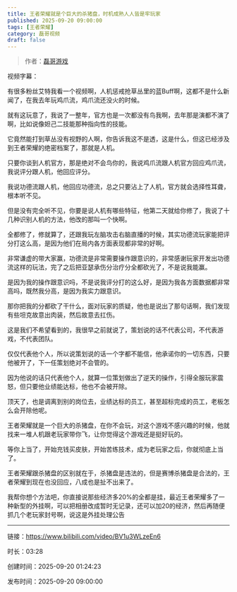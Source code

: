 ```yaml
---
title: 王者荣耀就是个巨大的杀猪盘，时机成熟人人皆是牢玩家
published: 2025-09-20 09:00:00
tags: [王者荣耀]
category: 磊哥视频
draft: false
---
```



> 作者：[磊哥游戏](https://space.bilibili.com/268941858)

视频字幕：

有很多粉丝艾特我看一个视频啊，人机惩戒抢草丛里的蓝Buff啊，这都不是什么新闻了，在我去年玩鸡爪流，鸡爪流还没火的时候。

就有这玩意了，我说了一整年，官方也是一次都没有鸟我啊，去年那是演都不演了啊，比如说像妲己二技能那种指向性的技能。

它竟然能打到草丛没有视野的人啊，你告诉我这不是透，这是什么，但这已经涉及到王者荣耀的绝密档案了，那就是人机。

只要你谈到人机官方，那是绝对不会鸟你的，我说鸡爪流跟人机官方回应鸡爪流，我说评分跟人机，他回应评分。

我说功德流跟人机，他回应功德流，总之只要沾上了人机，官方就会选择性耳聋，根本听不见。

但是没有完全听不见，你要是说人机有哪些特征，他第二天就给你修了，我说了十几种识别人机的方法，他改的那叫一个快啊。

全都修了，修就算了，还跟我玩左脑攻击右脑直播的时候，其实功德流玩家能把评分打这么高，是因为他们在局内各方面表现都非常的好啊。

非常谦虚的带大家赢，功德流是非常需要操作跟意识的，非常感谢玩家开发出功德流这样的玩法，完了之后把亚瑟承伤分治疗分全都砍光了，不是说我能赢。

是因为我的操作跟意识吗，不是说我评分打的这么好，是因为我各方面数据都非常高吗，既然我分高，是因为我实力跟意识。

那你把我的分都砍了干什么，面对玩家的质疑，他也是说出了那句话啊，我们发现有些坦克故意出肉装，然后故意去扛伤。

这是我们不希望看到的，我很早之前就说了，策划说的话不代表公司，不代表游戏，不代表团队。

仅仅代表他个人，所以说策划说的话一个字都不能信，他承诺你的一切东西，只要他被开了，下一任策划绝对不会管的。

因为他说的话只代表他个人，就算一位策划做出了逆天的操作，引得全服玩家震怒，但只要他业绩能达标，他也不会被开除。

顶天了，也是调离到别的岗位去，业绩达标的员工，甚至超标完成的员工，老板怎么会开除他呢。

王者荣耀就是一个巨大的杀猪盘，在你不会玩，对这个游戏不感兴趣的时候，他就找来一堆人机跟老玩家带你飞，让你觉得这个游戏还是挺好玩的。

等你上当了，开始充钱买皮肤，开始苦练技术，成为老玩家之后，你就彻底上当了。

王者荣耀跟杀猪盘的区别就在于，杀猪盘是违法的，但是赛博杀猪盘是合法的，王者荣耀到现在也没回应，八成也是扯不出来了。

我帮你想个方法吧，你直接说那些经济多20%的全都是挂，最近王者荣耀多了一种新型的外挂啊，可以把相册改成暂时无记录，还可以加20的经济，然后再随便抓几个老玩家封号啊，说这是外挂处理公告

---

链接：https://www.bilibili.com/video/BV1u3WLzeEn6

时长：03:28

创建时间：2025-09-20 01:24:23

发布时间：2025-09-20 09:00:00
